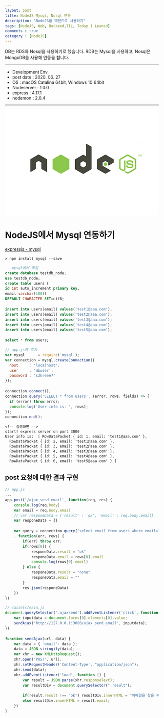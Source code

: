 ```yaml
---
layout: post
title: NodeJS Mysql, Nosql 연동
description: "NodeJS를 백앤드로 사용하기"
tags: [NodeJS, Web, Backend,TIL, Today I Leaned]
comments : true
category : [NodeJS]
---
```


DB는 RDS와 Nosql을 사용하기로 했습니다. RDB는 Mysql을 사용하고, Nosql은 MongoDB를 사용해 연동을 합니다. 

<p></p>
<p></p>
<p></p>
<p></p>
<p></p>

---
* Development Env.
* post date : 2020. 06. 27
* OS : macOS Catalina 64bit, Windows 10 64bit
* Nodeserver : 1.0.0
* express : 4.17.1
* nodemon : 2.0.4
---

![nodejs_logo](/post/images/nodejs_logo.jpg)

# NodeJS에서 Mysql 연동하기 
[expressjs - mysql](http://expressjs.com/ko/guide/database-integration.html#mysql)

```
> npm install mysql --save
```

```sql
-- mysql에서 작업
create database testdb_node;
use testdb_node;
create table users (
id int auto_increment primary key,
email varchar(100))
DEFAULT CHARACTER SET=utf8;

insert into users(email) values('test1@aaa.com');
insert into users(email) values('test2@aaa.com');
insert into users(email) values('test3@aaa.com');
insert into users(email) values('test4@aaa.com');
insert into users(email) values('test5@aaa.com');

select * from users;
```

```js
// app.js에 추가
var mysql      = require('mysql');
var connection = mysql.createConnection({
  host     : 'localhost',
  user     : 'dbuser',
  password : 's3kreee7'
});

connection.connect();
connection.query('SELECT * from users', (error, rows, fields) => {
  if (error) throw error;
  console.log('User info is: ', rows);
});
connection.end();
```

```
<!-- 실행화면 -->
start! express server on port 3000
User info is:  [ RowDataPacket { id: 1, email: 'test1@aaa.com' },
  RowDataPacket { id: 2, email: 'test1@aaa.com' },
  RowDataPacket { id: 3, email: 'test2@aaa.com' },
  RowDataPacket { id: 4, email: 'test3@aaa.com' },
  RowDataPacket { id: 5, email: 'test4@aaa.com' },
  RowDataPacket { id: 6, email: 'test5@aaa.com' } ]
```

## post 요청에 대한 결과 구현

```js
// app.js
...
app.post('/ajax_send_email', function(req, res) {
    console.log(req.body)
    var email = req.body.email
    // var responeData = {'result' : 'ok', 'email' : req.body.email}
    var responeData = {}

    var query = connection.query('select email from users where email="' + email + '"'
    , function(err, rows) {
        if(err) throw err;
        if(rows[0]) {
            responeData.result = "ok"
            responeData.email = rows[0].email
            console.log(rows[0].email)
        } else {
            responeData.result = "none"
            responeData.email = ""
        }
        res.json(responeData)
    })
})
```

```js
// /assets/main.js
document.querySelector('.ajaxsend').addEventListener('click', function () {
    var inputdata = document.forms[0].elements[0].value;
    sendAjax('http://127.0.0.1:3000/ajax_send_email', inputdata);
})

function sendAjax(url, data) {
    var data = { 'email': data };
    data = JSON.stringify(data);
    var xhr = new XMLHttpRequest();
    xhr.open('POST', url);
    xhr.setRequestHeader('Content-Type', "application/json");
    xhr.send(data);
    xhr.addEventListener('load', function () {
        var result = JSON.parse(xhr.responseText);
        var resultDiv = document.querySelector(".result");

        if(result.result !== "ok") resultDiv.innerHTML = "이메일을 찾을 수 없습니다.";
        else resultDiv.innerHTML = result.email;
    })
}
```
